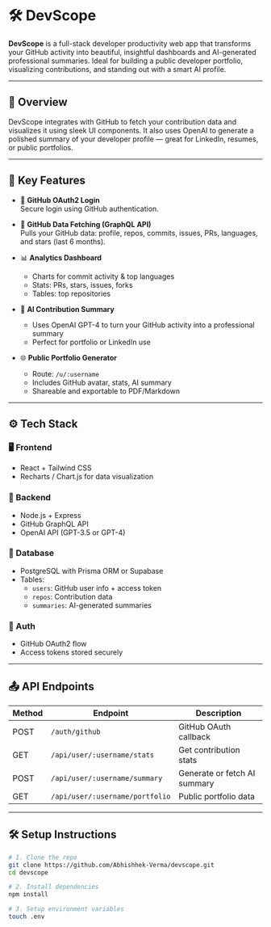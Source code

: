 # 🛠 DevScope

**DevScope** is a full-stack developer productivity web app that transforms your GitHub activity into beautiful, insightful dashboards and AI-generated professional summaries. Ideal for building a public developer portfolio, visualizing contributions, and standing out with a smart AI profile.

---

## 📌 Overview

DevScope integrates with GitHub to fetch your contribution data and visualizes it using sleek UI components. It also uses OpenAI to generate a polished summary of your developer profile — great for LinkedIn, resumes, or public portfolios.

---

## 🎯 Key Features

- 🔐 **GitHub OAuth2 Login**  
  Secure login using GitHub authentication.

- 🧠 **GitHub Data Fetching (GraphQL API)**  
  Pulls your GitHub data: profile, repos, commits, issues, PRs, languages, and stars (last 6 months).

- 📊 **Analytics Dashboard**  
  - Charts for commit activity & top languages  
  - Stats: PRs, stars, issues, forks  
  - Tables: top repositories

- 🤖 **AI Contribution Summary**  
  - Uses OpenAI GPT-4 to turn your GitHub activity into a professional summary  
  - Perfect for portfolio or LinkedIn use

- 🌐 **Public Portfolio Generator**  
  - Route: `/u/:username`  
  - Includes GitHub avatar, stats, AI summary  
  - Shareable and exportable to PDF/Markdown

---

## ⚙ Tech Stack

### 🖥 Frontend
- React + Tailwind CSS
- Recharts / Chart.js for data visualization

### 🔧 Backend
- Node.js + Express
- GitHub GraphQL API
- OpenAI API (GPT-3.5 or GPT-4)

### 💾 Database
- PostgreSQL with Prisma ORM or Supabase
- Tables:
  - `users`: GitHub user info + access token
  - `repos`: Contribution data
  - `summaries`: AI-generated summaries

### 🔐 Auth
- GitHub OAuth2 flow
- Access tokens stored securely

---

## 📤 API Endpoints

| Method | Endpoint | Description |
|--------|----------|-------------|
| POST | `/auth/github` | GitHub OAuth callback |
| GET | `/api/user/:username/stats` | Get contribution stats |
| POST | `/api/user/:username/summary` | Generate or fetch AI summary |
| GET | `/api/user/:username/portfolio` | Public portfolio data |

---

## 🛠 Setup Instructions

```bash
# 1. Clone the repo
git clone https://github.com/Abhishhek-Verma/devscope.git
cd devscope

# 2. Install dependencies
npm install

# 3. Setup environment variables
touch .env
